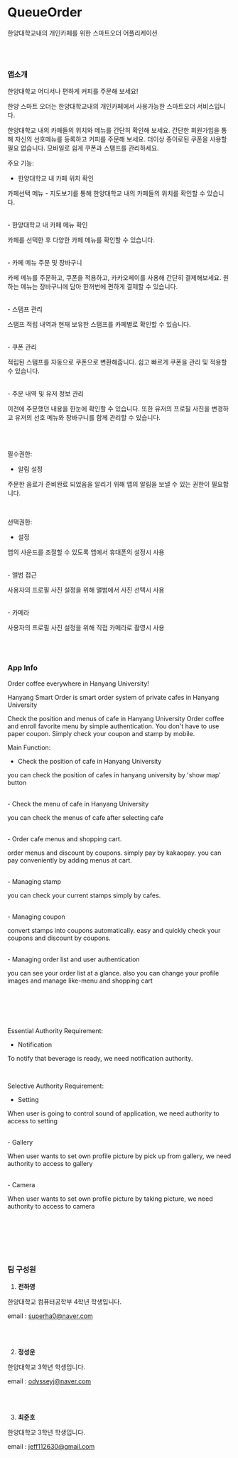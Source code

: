 # QueueOrder
한양대학교내의 개인카페를 위한 스마트오더 어플리케이션

<br>
<br>

### 앱소개

한양대학교 어디서나 편하게 커피를 주문해 보세요!

한양 스마트 오더는 한양대학교내의 개인카페에서 사용가능한 스마트오더 서비스입니다.

한양대학교 내의 카페들의 위치와  메뉴를 간단히 확인해 보세요.
간단한 회원가입을 통해 자신의 선호메뉴를 등록하고 커피를 주문해 보세요.
더이상 종이로된 쿠폰을 사용할 필요 없습니다. 모바일로 쉽게 쿠폰과 스탬프를 관리하세요.


주요 기능:
- 한양대학교 내 카페 위치 확인

카페선택 메뉴 - 지도보기를 통해 한양대학교 내의 카페들의 위치를 확인할 수 있습니다.


<br>
- 한양대학교 내 카페 메뉴 확인

카페를 선택한 후 다양한 카페 메뉴를 확인할 수 있습니다.


<br>
- 카페 메뉴 주문 및 장바구니

카페 메뉴를 주문하고, 쿠폰을 적용하고, 카카오페이를 사용해 간단히 결제해보세요. 원하는 메뉴는 장바구니에 담아 한꺼번에 편하게 결제할 수 있습니다.


<br>
- 스탬프 관리

스탬프 적립 내역과 현재 보유한 스탬프를 카페별로 확인할 수 있습니다.


<br>
- 쿠폰 관리

적립된 스탬프를 자동으로 쿠폰으로 변환해줍니다. 쉽고 빠르게 쿠폰을 관리 및 적용할 수 있습니다.


<br>
- 주문 내역 및 유저 정보 관리

이전에 주문했던 내용을 한눈에 확인할 수 있습니다. 또한 유저의 프로필 사진을 변경하고 유저의 선호 메뉴와 장바구니를 함께 관리할 수 있습니다.


<br>
<br>

필수권한:
- 알림 설정

주문한 음료가 준비완료 되었음을 알리기 위해 앱의 알림을 보낼 수 있는 권한이 필요합니다.

<br>

선택권한:
- 설정

앱의 사운드를 조절할 수 있도록 앱에서 휴대폰의 설정시 사용


<br>
- 앨범 접근

사용자의 프로필 사진 설정을 위해 앨범에서 사진 선택시 사용


<br>
- 카메라

사용자의 프로필 사진 설정을 위해 직접 카메라로 촬영시 사용

<br>
<br>

### App Info

Order coffee everywhere in Hanyang University!

Hanyang Smart Order is smart order system of private cafes in Hanyang University

Check the position and menus of cafe in Hanyang University
Order coffee and enroll favorite menu by simple authentication.
You don't have to use paper coupon. Simply check your coupon and stamp by mobile.

Main Function:
-  Check the position of cafe in Hanyang University

you can check the position of cafes in hanyang university by 'show map' button


<br>
- Check the menu of cafe in Hanyang University

you can check the menus of cafe after selecting cafe


<br>
- Order cafe menus and shopping cart.

order menus and discount by coupons. simply pay by kakaopay. you can pay conveniently by adding menus at cart.


<br>
- Managing stamp

you can check your current stamps simply by cafes.


<br>
- Managing coupon

convert stamps into coupons automatically. easy and quickly check your coupons and discount by coupons.


<br>
- Managing order list and user authentication

you can see your order list at a glance. also you can change your profile images and manage like-menu and shopping cart


<br>
<br>
<br>
<br>


Essential Authority Requirement:
- Notification 

To notify that beverage is ready, we need notification authority.

<br>

Selective Authority Requirement:
- Setting

When user is going to control sound of application, we need authority to access to setting


<br>
- Gallery

When user wants to set own profile picture by pick up from gallery, we need authority to access to gallery


<br>
- Camera

When user wants to set own profile picture by taking picture, we need authority to access to camera

<br>
<br>
<br>
<br>
<br>

### 팀 구성원

1. **전하영**

 한양대학교 컴퓨터공학부 4학년 학생입니다.

 email : superha0@naver.com


<br><br>

2. **정성운**

 한양대학교 3학년 학생입니다.

 email : odysseyj@naver.com

<br></br>

3. **최준호**

 한양대학교 3학년 학생입니다.

 email : jeff112630@gmail.com


